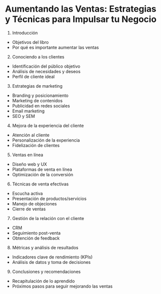 # Aumentando las Ventas: Estrategias y Técnicas para Impulsar tu Negocio
1. Introducción
  - Objetivos del libro
  - Por qué es importante aumentar las ventas

2. Conociendo a los clientes
  - Identificación del público objetivo
  - Análisis de necesidades y deseos
  - Perfil de cliente ideal

3. Estrategias de marketing
  - Branding y posicionamiento
  - Marketing de contenidos
  - Publicidad en redes sociales
  - Email marketing
  - SEO y SEM

4. Mejora de la experiencia del cliente
  - Atención al cliente
  - Personalización de la experiencia
  - Fidelización de clientes

5. Ventas en línea
  - Diseño web y UX
  - Plataformas de venta en línea
  - Optimización de la conversión

6. Técnicas de venta efectivas
  - Escucha activa
  - Presentación de productos/servicios
  - Manejo de objeciones
  - Cierre de ventas

7. Gestión de la relación con el cliente
  - CRM
  - Seguimiento post-venta
  - Obtención de feedback

8. Métricas y análisis de resultados
  - Indicadores clave de rendimiento (KPIs)
  - Análisis de datos y toma de decisiones

9. Conclusiones y recomendaciones
  - Recapitulación de lo aprendido
  - Próximos pasos para seguir mejorando las ventas